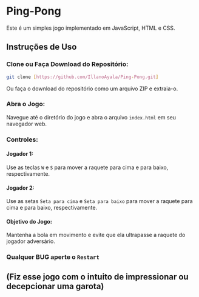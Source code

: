 # Ping-Pong

Este é um simples jogo implementado em JavaScript, HTML e CSS.

## Instruções de Uso

### Clone ou Faça Download do Repositório:

```bash
git clone [https://github.com/IllanoAyala/Ping-Pong.git]
```

Ou faça o download do repositório como um arquivo ZIP e extraia-o.

### Abra o Jogo:

Navegue até o diretório do jogo e abra o arquivo `index.html` em seu navegador web.

### Controles:

#### Jogador 1:

Use as teclas `W` e `S` para mover a raquete para cima e para baixo, respectivamente.

#### Jogador 2:

Use as setas `Seta para cima` e `Seta para baixo` para mover a raquete para cima e para baixo, respectivamente.

#### Objetivo do Jogo:

Mantenha a bola em movimento e evite que ela ultrapasse a raquete do jogador adversário.

### Qualquer BUG aperte o `Restart`

## (Fiz esse jogo com o intuito de impressionar ou decepcionar uma garota)
